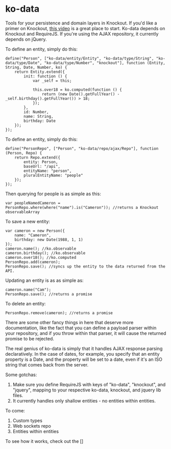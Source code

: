 ko-data
=======

Tools for your persistence and domain layers in Knockout. If you'd like a primer on Knockout, [this video](https://www.youtube.com/watch?v=AQbdDLweGxQ) is a great place to start. Ko-data depends on Knockout and RequireJS. If you're using the AJAX repository, it currently depends on jQuery.

To define an entity, simply do this:

```
define("Person", ["ko-data/entity/Entity", "ko-data/type/String", "ko-data/type/Date", "ko-data/type/Number", "knockout"], function (Entity, String, Date, Number, ko) {
    return Entity.extend({
        init: function () {
            var _self = this;

            this.over18 = ko.computed(function () {
                return (new Date().getFullYear() - _self.birthday().getFullYear()) > 18;
            });
        },
        id: Number,
        name: String,
        birthday: Date
    });
});
```

To define an entity, simply do this:

```
define("PersonRepo", ["Person", "ko-data/repo/ajax/Repo"], function (Person, Repo) {
    return Repo.extend({
        entity: Person,
        baseUrl: "/api",
        entityName: "person",
        pluralEntityName: "people"
    });
});
```

Then querying for people is as simple as this:

```
var peopleNamedCameron = PersonRepo.where(where("name").is("Cameron")); //returns a Knockout observableArray
```

To save a new entity:
```
var cameron = new Person({
    name: "Cameron",
    birthday: new Date(1988, 1, 1)
});
cameron.name(); //ko.observable
cameron.birthday(); //ko.observable
cameron.over18(); //ko.computed
PersonRepo.add(cameron);
PersonRepo.save(); //syncs up the entity to the data returned from the API.
```

Updating an entity is as as simple as:

```
cameron.name("Cam");
PersonRepo.save(); //returns a promise
```
To delete an entity:
```
PersonRepo.remove(cameron); //returns a promise
```

There are some other fancy things in here that deserve more documentation, like the fact that you can define a payload parser within your repository, and if you throw within that parser, it will cause the returned promise to be rejected.

The real genius of ko-data is simply that it handles AJAX response parsing declaratively. In the case of dates, for example, you specify that an entity property is a Date, and the property will be set to a date, even if it's an ISO string that comes back from the server.

Some gotchas:

1. Make sure you define RequireJS with keys of "ko-data", "knockout", and "jquery", mapping to your respective ko-data, knockout, and jquery lib files.
1. It currently handles only shallow entities - no entities within entities.

To come:
1. Custom types
1. Web sockets repo
1. Entities within entities

To see how it works, check out the []
